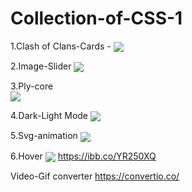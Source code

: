 # Collection-of-CSS-1

1.Clash of Clans-Cards -
<img align="center" src="https://i.ibb.co/k6RSK0h/2022-12-19-02-06-24.gif">

2.Image-Slider
<img align="center" src="https://i.ibb.co/4StQC7Y/2022-12-19-02-18-29.gif">

3.Ply-core <br>
<img align="center" src="https://user-images.githubusercontent.com/83860778/208319111-90b37bc4-e713-4ddd-90eb-48caf89c616f.gif">

4.Dark-Light Mode
<img align="center" src="https://i.ibb.co/CvypBtm/2022-12-19-02-32-48.gif">

5.Svg-animation
<img align="center" src="https://i.ibb.co/CVzt1Pz/2022-12-19-02-35-32.gif">

6.Hover
<img align="center" src="https://i.ibb.co/h7sGYc9/2022-12-19-02-39-24.gif">
https://ibb.co/YR250XQ




Video-Gif converter
https://convertio.co/
